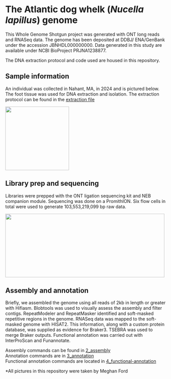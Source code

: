 # The Atlantic dog whelk (_Nucella lapillus_) genome

This Whole Genome Shotgun project was generated with ONT long reads and RNASeq data. The genome has been deposited at DDBJ/ ENA/GenBank under the accession JBNHDL000000000. 
Data generated in this study are available under NCBI BioProject PRJNA1238877. 
 
The DNA extraction protocol and code used are housed in this repository. 

## Sample information 
An individual was collected in Nahant, MA, in 2024 and is pictured below. The foot tissue was used for DNA extraction and isolation. The extraction protocol can be found in the [extraction file](https://github.com/meghanclownfish/Nucella-lapillus-genome/tree/6ee388e96acaa53040e682a8f8f69fad87a258cc/extraction)  

<img src="https://github.com/meghanclownfish/snail-DNA-extractions/assets/78237587/2455c8bc-c58e-4127-9c2b-5f94616deefb" width="200" height="200">


## Library prep and sequencing 

Libraries were prepped with the ONT ligation sequencing kit and NEB companion module. Sequencing was done on a PromithION. Six flow cells in total were used to generate 103,553,219,099 bp raw data.

<img src="https://github.com/user-attachments/assets/7ef08c7c-550f-4c68-bed8-1c2788dff560" width="500" height="200">



## Assembly and annotation

Briefly, we assembled the genome using all reads of 2kb in length or greater with Hifiasm. Blobtools was used to visually assess the assembly and filter contigs. RepeatModeler and RepeatMasker identified and soft-masked repetitive regions in the genome. RNASeq data was mapped to the soft-masked genome with HISAT2. This information, along with a custom protein database, was supplied as evidence for Braker3. TSEBRA was used to merge Braker outputs. Functional annotation was carried out with InterProScan and Funannotate. 

Assembly commands can be found in [2_assembly](https://github.com/meghanclownfish/Nucella-lapillus-genome/tree/main/2_assembly) \
Annotation commands are in [3_annotation](https://github.com/meghanclownfish/Nucella-lapillus-genome/tree/main/3_annotation)\
Functional annotation commands are located in [4_functional-annotation](https://github.com/meghanclownfish/Nucella-lapillus-genome/tree/main/4_functional-annotation)

*All pictures in this repository were taken by Meghan Ford 
